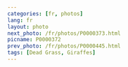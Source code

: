 ```yaml
---
categories: [fr, photos]
lang: fr
layout: photo
next_photo: /fr/photos/P0000373.html
picname: P0000372
prev_photo: /fr/photos/P0000445.html
tags: [Dead Grass, Giraffes]
---
```

